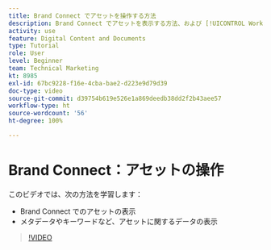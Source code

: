 ```yaml
---
title: Brand Connect でアセットを操作する方法
description: Brand Connect でアセットを表示する方法、および [!UICONTROL Workfront DAM] でメタデータやキーワードを含むアセットに関するデータを表示する方法について説明します。
activity: use
feature: Digital Content and Documents
type: Tutorial
role: User
level: Beginner
team: Technical Marketing
kt: 8985
exl-id: 67bc9228-f16e-4cba-bae2-d223e9d79d39
doc-type: video
source-git-commit: d39754b619e526e1a869deedb38dd2f2b43aee57
workflow-type: ht
source-wordcount: '56'
ht-degree: 100%

---
```


# Brand Connect：アセットの操作

このビデオでは、次の方法を学習します：

* Brand Connect でのアセットの表示
* メタデータやキーワードなど、アセットに関するデータの表示

>[!VIDEO](https://video.tv.adobe.com/v/335247/?quality=12)
